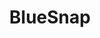 ---
blog: https://home.bluesnap.com/snap-center/blog
facebook: https://facebook.com/bluesnapmerchants
linkedin: https://linkedin.com/company/bluesnap
logohandle: bluesnap
sort: bluesnap
title: BlueSnap
twitter: https://x.com/BlueSnapInc
website: https://home.bluesnap.com/
youtube: https://youtube.com/channel/UCghqQr2J9h5P02z3OLwaEbw
---